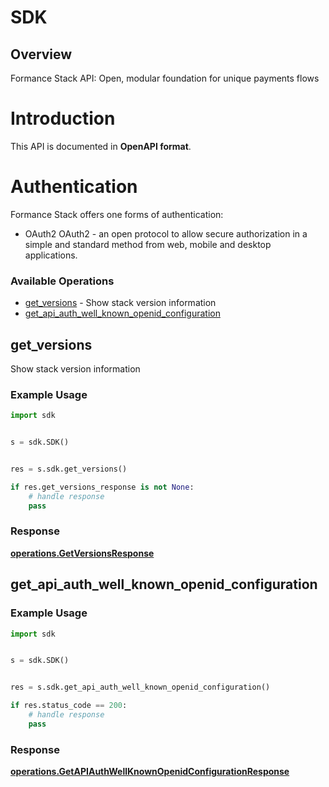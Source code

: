 # SDK


## Overview

Formance Stack API: Open, modular foundation for unique payments flows

# Introduction
This API is documented in **OpenAPI format**.

# Authentication
Formance Stack offers one forms of authentication:
  - OAuth2
OAuth2 - an open protocol to allow secure authorization in a simple
and standard method from web, mobile and desktop applications.
<SecurityDefinitions />


### Available Operations

* [get_versions](#get_versions) - Show stack version information
* [get_api_auth_well_known_openid_configuration](#get_api_auth_well_known_openid_configuration)

## get_versions

Show stack version information

### Example Usage

```python
import sdk


s = sdk.SDK()


res = s.sdk.get_versions()

if res.get_versions_response is not None:
    # handle response
    pass
```


### Response

**[operations.GetVersionsResponse](../../models/operations/getversionsresponse.md)**


## get_api_auth_well_known_openid_configuration

### Example Usage

```python
import sdk


s = sdk.SDK()


res = s.sdk.get_api_auth_well_known_openid_configuration()

if res.status_code == 200:
    # handle response
    pass
```


### Response

**[operations.GetAPIAuthWellKnownOpenidConfigurationResponse](../../models/operations/getapiauthwellknownopenidconfigurationresponse.md)**

